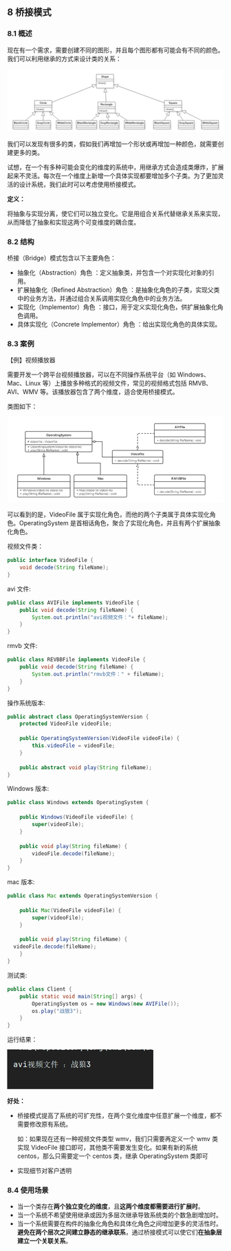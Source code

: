 ## 8 桥接模式

### 8.1 概述

现在有一个需求，需要创建不同的图形，并且每个图形都有可能会有不同的颜色。我们可以利用继承的方式来设计类的关系：

![20220505221349](https://raw.githubusercontent.com/senluoye/BadGallery/master/image/20220505221349.png)

我们可以发现有很多的类，假如我们再增加一个形状或再增加一种颜色，就需要创建更多的类。

试想，在一个有多种可能会变化的维度的系统中，用继承方式会造成类爆炸，扩展起来不灵活。每次在一个维度上新增一个具体实现都要增加多个子类。为了更加灵活的设计系统，我们此时可以考虑使用桥接模式。

**定义：**

​ 将抽象与实现分离，使它们可以独立变化。它是用组合关系代替继承关系来实现，从而降低了抽象和实现这两个可变维度的耦合度。

### 8.2 结构

桥接（Bridge）模式包含以下主要角色：

- 抽象化（Abstraction）角色 ：定义抽象类，并包含一个对实现化对象的引用。
- 扩展抽象化（Refined Abstraction）角色 ：是抽象化角色的子类，实现父类中的业务方法，并通过组合关系调用实现化角色中的业务方法。
- 实现化（Implementor）角色 ：接口，用于定义实现化角色，供扩展抽象化角色调用。
- 具体实现化（Concrete Implementor）角色 ：给出实现化角色的具体实现。

### 8.3 案例

【例】视频播放器

需要开发一个跨平台视频播放器，可以在不同操作系统平台（如 Windows、Mac、Linux 等）上播放多种格式的视频文件，常见的视频格式包括 RMVB、AVI、WMV 等。该播放器包含了两个维度，适合使用桥接模式。

类图如下：

![20220505221400](https://raw.githubusercontent.com/senluoye/BadGallery/master/image/20220505221400.png)

可以看到的是，VideoFile 属于实现化角色，而他的两个子类属于具体实现化角色。OperatingSystem 是首相话角色，聚合了实现化角色，并且有两个扩展抽象化角色。

视频文件类：

```java
public interface VideoFile {
    void decode(String fileName);
}
```

avi 文件:

```java
public class AVIFile implements VideoFile {
    public void decode(String fileName) {
        System.out.println("avi视频文件："+ fileName);
    }
}
```

rmvb 文件:

```java
public class REVBBFile implements VideoFile {
    public void decode(String fileName) {
        System.out.println("rmvb文件：" + fileName);
    }
}
```

操作系统版本:

```java
public abstract class OperatingSystemVersion {
    protected VideoFile videoFile;

    public OperatingSystemVersion(VideoFile videoFile) {
        this.videoFile = videoFile;
    }

    public abstract void play(String fileName);
}
```

Windows 版本:

```java
public class Windows extends OperatingSystem {

    public Windows(VideoFile videoFile) {
        super(videoFile);
    }

    public void play(String fileName) {
        videoFile.decode(fileName);
    }
}
```

mac 版本:

```java
public class Mac extends OperatingSystemVersion {

    public Mac(VideoFile videoFile) {
        super(videoFile);
    }

    public void play(String fileName) {
  videoFile.decode(fileName);
    }
}
```

测试类:

```java
public class Client {
    public static void main(String[] args) {
        OperatingSystem os = new Windows(new AVIFile());
        os.play("战狼3");
    }
}
```

运行结果：

![20220507151243](https://raw.githubusercontent.com/senluoye/BadGallery/master/image/20220507151243.png)

**好处：**

- 桥接模式提高了系统的可扩充性，在两个变化维度中任意扩展一个维度，都不需要修改原有系统。

  如：如果现在还有一种视频文件类型 wmv，我们只需要再定义一个 wmv 类实现 VideoFile 接口即可，其他类不需要发生变化。如果有新的系统 centos，那么只需要定一个 centos 类，继承 OperatingSystem 类即可

- 实现细节对客户透明

### 8.4 使用场景

- 当一个类存在**两个独立变化的维度**，且**这两个维度都需要进行扩展时**。
- 当一个系统不希望使用继承或因为多层次继承导致系统类的个数急剧增加时。
- 当一个系统需要在构件的抽象化角色和具体化角色之间增加更多的灵活性时。**避免在两个层次之间建立静态的继承联系**，通过桥接模式可以使它们**在抽象层建立一个关联关系**。
